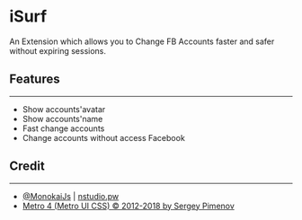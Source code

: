 
iSurf
=======

An Extension which allows you to Change FB Accounts faster and safer without expiring sessions.

## Features
_______
* Show accounts'avatar
* Show accounts'name
* Fast change accounts
* Change accounts without access Facebook

## Credit
_______
* [@MonokaiJs](https://fb.me/MonokaiJs) | [nstudio.pw](https://nstudio.pw)
* [Metro 4 (Metro UI CSS) © 2012-2018 by Sergey Pimenov](https://metroui.org.ua/)
